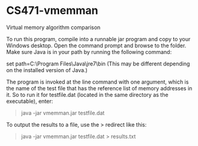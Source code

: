 CS471-vmemman
=============

Virtual memory algorithm comparison

To run this program, compile into a runnable jar program and copy to your 
Windows desktop. Open the command prompt and browse to the folder. Make 
sure Java is in your path by running the following command: 

set path=C:\Program Files\Java\jre7\bin 
(This may be different depending on the installed version of Java.)

The program is invoked at the line command with one argument, which is the name
of the test file that has the reference list of memory addresses in it. So to 
run it for testfile.dat (located in the same directory as the executable), enter:

>java -jar vmemman.jar testfile.dat

To output the results to a file, use the > redirect like this:

>java -jar vmemman.jar testfile.dat > results.txt
